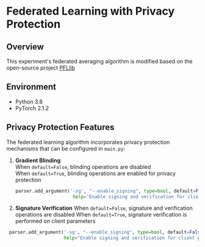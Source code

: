 # Federated Learning with Privacy Protection

## Overview

This experiment's federated averaging algorithm is modified based on the open-source project [PFLlib](https://github.com/TsingZ0/PFLlib)

## Environment

- Python 3.8
- PyTorch 2.1.2

## Privacy Protection Features

The federated learning algorithm incorporates privacy protection mechanisms that can be configured in `main.py`:

1. **Gradient Blinding**  
   When `default=False`, blinding operations are disabled  
   When `default=True`, blinding operations are enabled for privacy protection  

   ```python
   parser.add_argument('-sg', "--enable_signing", type=bool, default=False,
                        help="Enable signing and verification for client parameters")
   ```

2. **Signature Verification**
 When `default=False`, signature and verification operations are disabled
 When `default=True`, signature verification is performed on client parameters

```python
 parser.add_argument('-sg', "--enable_signing", type=bool, default=False,
                     help="Enable signing and verification for client parameters") 
```

